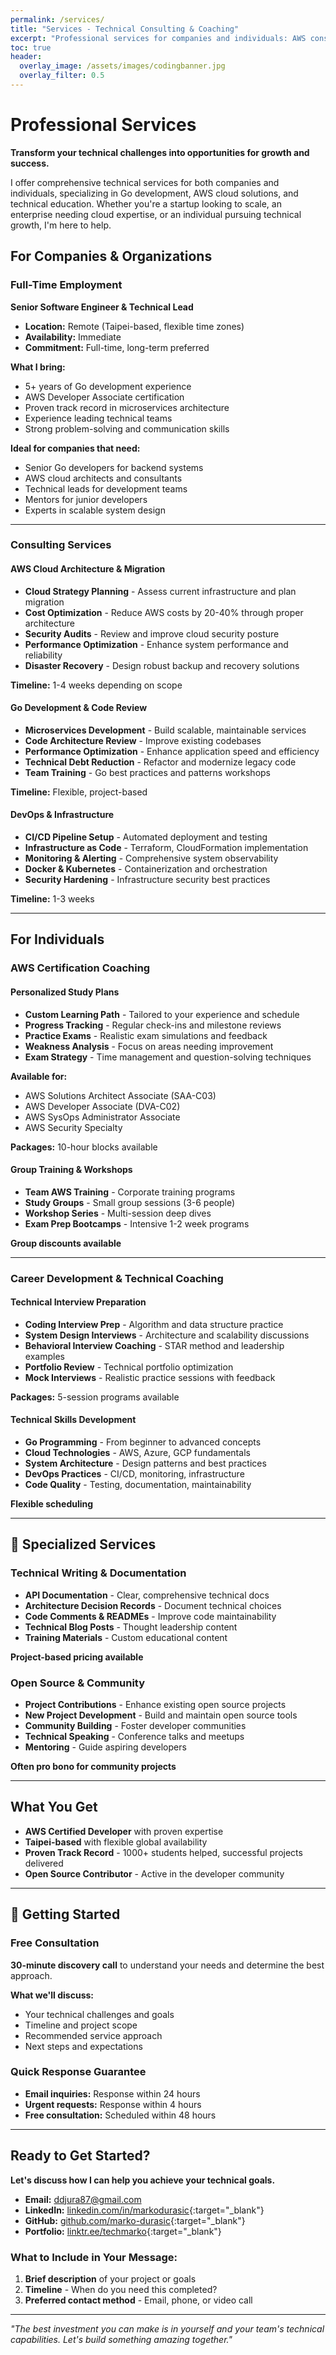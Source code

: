 ```yaml
---
permalink: /services/
title: "Services - Technical Consulting & Coaching"
excerpt: "Professional services for companies and individuals: AWS consulting, Go development, technical coaching, and certification training."
toc: true
header:
  overlay_image: /assets/images/codingbanner.jpg
  overlay_filter: 0.5
---
```


# Professional Services

**Transform your technical challenges into opportunities for growth and success.**

I offer comprehensive technical services for both companies and individuals, specializing in Go development, AWS cloud solutions, and technical education. Whether you're a startup looking to scale, an enterprise needing cloud expertise, or an individual pursuing technical growth, I'm here to help.

## For Companies & Organizations

### **Full-Time Employment**
**Senior Software Engineer & Technical Lead**

- **Location:** Remote (Taipei-based, flexible time zones)
- **Availability:** Immediate
- **Commitment:** Full-time, long-term preferred

**What I bring:**
- 5+ years of Go development experience
- AWS Developer Associate certification
- Proven track record in microservices architecture
- Experience leading technical teams
- Strong problem-solving and communication skills

**Ideal for companies that need:**
- Senior Go developers for backend systems
- AWS cloud architects and consultants
- Technical leads for development teams
- Mentors for junior developers
- Experts in scalable system design

---

### **Consulting Services**

#### **AWS Cloud Architecture & Migration**
- **Cloud Strategy Planning** - Assess current infrastructure and plan migration
- **Cost Optimization** - Reduce AWS costs by 20-40% through proper architecture
- **Security Audits** - Review and improve cloud security posture
- **Performance Optimization** - Enhance system performance and reliability
- **Disaster Recovery** - Design robust backup and recovery solutions

**Timeline:** 1-4 weeks depending on scope

#### **Go Development & Code Review**
- **Microservices Development** - Build scalable, maintainable services
- **Code Architecture Review** - Improve existing codebases
- **Performance Optimization** - Enhance application speed and efficiency
- **Technical Debt Reduction** - Refactor and modernize legacy code
- **Team Training** - Go best practices and patterns workshops

**Timeline:** Flexible, project-based

#### **DevOps & Infrastructure**
- **CI/CD Pipeline Setup** - Automated deployment and testing
- **Infrastructure as Code** - Terraform, CloudFormation implementation
- **Monitoring & Alerting** - Comprehensive system observability
- **Docker & Kubernetes** - Containerization and orchestration
- **Security Hardening** - Infrastructure security best practices

**Timeline:** 1-3 weeks

---

## For Individuals

### **AWS Certification Coaching**

#### **Personalized Study Plans**
- **Custom Learning Path** - Tailored to your experience and schedule
- **Progress Tracking** - Regular check-ins and milestone reviews
- **Practice Exams** - Realistic exam simulations and feedback
- **Weakness Analysis** - Focus on areas needing improvement
- **Exam Strategy** - Time management and question-solving techniques

**Available for:**
- AWS Solutions Architect Associate (SAA-C03)
- AWS Developer Associate (DVA-C02)
- AWS SysOps Administrator Associate
- AWS Security Specialty

**Packages:** 10-hour blocks available

#### **Group Training & Workshops**
- **Team AWS Training** - Corporate training programs
- **Study Groups** - Small group sessions (3-6 people)
- **Workshop Series** - Multi-session deep dives
- **Exam Prep Bootcamps** - Intensive 1-2 week programs

**Group discounts available**

---

### **Career Development & Technical Coaching**

#### **Technical Interview Preparation**
- **Coding Interview Prep** - Algorithm and data structure practice
- **System Design Interviews** - Architecture and scalability discussions
- **Behavioral Interview Coaching** - STAR method and leadership examples
- **Portfolio Review** - Technical portfolio optimization
- **Mock Interviews** - Realistic practice sessions with feedback

**Packages:** 5-session programs available

#### **Technical Skills Development**
- **Go Programming** - From beginner to advanced concepts
- **Cloud Technologies** - AWS, Azure, GCP fundamentals
- **System Architecture** - Design patterns and best practices
- **DevOps Practices** - CI/CD, monitoring, infrastructure
- **Code Quality** - Testing, documentation, maintainability

**Flexible scheduling**

---

## 🎯 Specialized Services

### **Technical Writing & Documentation**
- **API Documentation** - Clear, comprehensive technical docs
- **Architecture Decision Records** - Document technical choices
- **Code Comments & READMEs** - Improve code maintainability
- **Technical Blog Posts** - Thought leadership content
- **Training Materials** - Custom educational content

**Project-based pricing available**

### **Open Source & Community**
- **Project Contributions** - Enhance existing open source projects
- **New Project Development** - Build and maintain open source tools
- **Community Building** - Foster developer communities
- **Technical Speaking** - Conference talks and meetups
- **Mentoring** - Guide aspiring developers

**Often pro bono for community projects**

---

## What You Get

- **AWS Certified Developer** with proven expertise
- **Taipei-based** with flexible global availability
- **Proven Track Record** - 1000+ students helped, successful projects delivered
- **Open Source Contributor** - Active in the developer community

---

## 🚀 Getting Started

### **Free Consultation**
**30-minute discovery call** to understand your needs and determine the best approach.

**What we'll discuss:**
- Your technical challenges and goals
- Timeline and project scope
- Recommended service approach
- Next steps and expectations

### **Quick Response Guarantee**
- **Email inquiries:** Response within 24 hours
- **Urgent requests:** Response within 4 hours
- **Free consultation:** Scheduled within 48 hours

---

## Ready to Get Started?

**Let's discuss how I can help you achieve your technical goals.**

- **Email:** [ddjura87@gmail.com](mailto:ddjura87@gmail.com)
- **LinkedIn:** [linkedin.com/in/markodurasic](https://www.linkedin.com/in/markodurasic/){:target="_blank"}
- **GitHub:** [github.com/marko-durasic](https://github.com/marko-durasic){:target="_blank"}
- **Portfolio:** [linktr.ee/techmarko](https://linktr.ee/techmarko){:target="_blank"}

### **What to Include in Your Message:**
1. **Brief description** of your project or goals
2. **Timeline** - When do you need this completed?
3. **Preferred contact method** - Email, phone, or video call

---

*"The best investment you can make is in yourself and your team's technical capabilities. Let's build something amazing together."*
